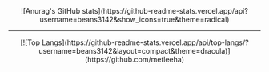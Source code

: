 <!--
**beans3142/beans3142** is a ✨ _special_ ✨ repository because its `README.md` (this file) appears on your GitHub profile.

- 🔭 I’m currently working on ...
- 🌱 I’m currently learning ...
- 👯 I’m looking to collaborate on ...
- 🤔 I’m looking for help with ...
- 💬 Ask me about ...
- 📫 How to reach me: ...
- 😄 Pronouns: ...
- ⚡ Fun fact: ...
[![Solved.ac beans3142](http://mazassumnida.wtf/api/generate_badge?boj=beans3142)](https://solved.ac/beans3142)
-->
<div align=center>
![Anurag's GitHub stats](https://github-readme-stats.vercel.app/api?username=beans3142&show_icons=true&theme=radical)
<hr>
[![Top Langs](https://github-readme-stats.vercel.app/api/top-langs/?username=beans3142&layout=compact&theme=dracula)](https://github.com/metleeha)

</div>
